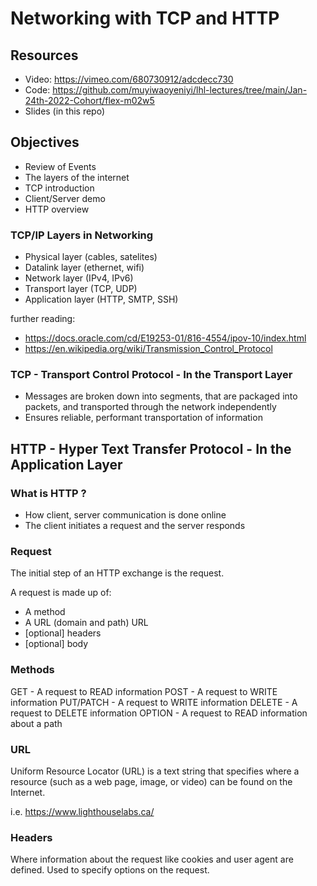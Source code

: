 # Networking with TCP and HTTP

## Resources
- Video: https://vimeo.com/680730912/adcdecc730
- Code:  https://github.com/muyiwaoyeniyi/lhl-lectures/tree/main/Jan-24th-2022-Cohort/flex-m02w5
- Slides (in this repo)

## Objectives
- Review of Events
- The layers of the internet
- TCP introduction
- Client/Server demo
- HTTP overview

### TCP/IP Layers in Networking

- Physical layer (cables, satelites)
- Datalink layer (ethernet, wifi)
- Network layer (IPv4, IPv6)
- Transport layer (TCP, UDP)
- Application layer (HTTP, SMTP, SSH)

further reading:
 - https://docs.oracle.com/cd/E19253-01/816-4554/ipov-10/index.html
 - https://en.wikipedia.org/wiki/Transmission_Control_Protocol

### TCP - Transport Control Protocol - In the Transport Layer

- Messages are broken down into segments, that are packaged into packets, and transported through the network independently
- Ensures reliable, performant transportation of information

## HTTP - Hyper Text Transfer Protocol - In the Application Layer

### What is HTTP ?

- How client, server communication is done online
- The client initiates a request and the server responds

### Request

The initial step of an HTTP exchange is the request.

A request is made up of:
 - A method
 - A URL (domain and path) URL
 - [optional] headers
 - [optional] body

### Methods

GET - A request to READ information
POST - A request to WRITE information
PUT/PATCH - A request to WRITE information
DELETE - A request to DELETE information
OPTION - A request to READ information about a path

### URL

Uniform Resource Locator (URL) is a text string that specifies where a resource (such as a web page, image, or video) can be found on the Internet.

i.e. https://www.lighthouselabs.ca/

### Headers

Where information about the request like cookies and user agent are defined.  Used to specify options on the request.